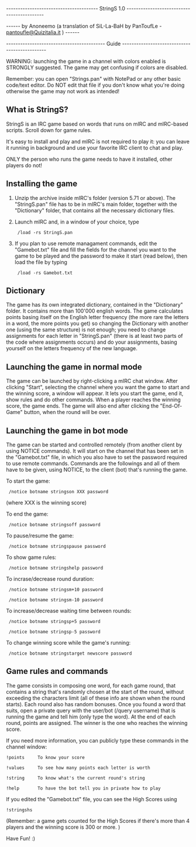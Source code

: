 --------------------------------------- StringS 1.0 -------------------------------------------

------ by Anoneemo (a translation of SiL-La-BaH by PanToufLe - pantoufle@Quizitalia.it ) ------

------------------------------------------ Guide ----------------------------------------------

WARNING: launching the game in a channel with colors enabled is STRONGLY suggested. The 
game may get confusing if colors are disabled.

Remember: you can open "Strings.pan" with NotePad or any other basic code/text editor. Do NOT
edit that file if you don't know what you're doing otherwise the game may not work as intended!

What is StringS?
----------------
StringS is an IRC game based on words that runs on mIRC and mIRC-based scripts. Scroll down for 
game rules.

It's easy to install and play and mIRC is not required to play it: you can leave it running in
background and use your favorite IRC client to chat and play.

ONLY the person who runs the game needs to have it installed, other players do not!


Installing the game
---------------------
1. Unzip the archive inside mIRC's folder (version 5.71 or above).
    The "StringS.pan" file has to be in mIRC's main folder, together with the "Dictionary" folder, that
    contains all the necessary dictionary files.
2. Launch mIRC and, in a window of your choice, type 

        /load -rs StringS.pan

3. If you plan to use remote managament commands, edit the "Gamebot.txt" file and fill the fields for the channel
    you want to the game to be played and the password to make it start (read below), then load the file by
    typing 

        /load -rs Gamebot.txt

Dictionary
----------
The game has its own integrated dictionary, contained in the "Dictionary" folder. It contains more than
100'000 english words. The game calculates points basing itself on the English letter frequency (the more rare
the letters in a word, the more points you get) so changing the Dictionary with another one (using the
same structure) is not enough; you need to change assignments for each letter in "StringS.pan" (there is
at least two parts of the code where assignments occurs) and do your assignments, basing yourself on the letters 
frequency of the new language.

Launching the game in normal mode
---------------------------------
The game can be launched by right-clicking a mIRC chat window. After clicking "Start", selecting the
channel where you want the game to start and the winning score, a window will appear. It lets you start 
the game, end it, show rules and do other commands. When a player reaches the winning score, the game 
ends. The game will also end after clicking the "End-Of-Game" button, when the round will be over.

Launching the game in bot mode
------------------------------
The game can be started and controlled remotely (from another client by using NOTICE commands). It will
start on the channel that has been set in the "Gamebot.txt" file, in which you also have to set the 
password required to use remote commands. Commands are the followings and all of them have to be given, 
using NOTICE, to the client (bot) that's running the game.


   To start the game:
   
     /notice botname stringson XXX password 

   (where XXX is the winning score)
 
   To end the game:
   
     /notice botname stringsoff password

   To pause/resume the game:
   
     /notice botname stringspause password

   To show game rules:
   
     /notice botname stringshelp password

   To incrase/decrease round duration:
   
     /notice botname stringsm+10 password
     
     /notice botname stringsm-10 password

   To increase/decrease waiting time between rounds:
   
     /notice botname stringsp+5 password
     
     /notice botname stringsp-5 password
    
   To change winning score while the game's running:
   
     /notice botname stringstarget newscore password 

Game rules and commands
-----------------------
The game consists in composing one word, for each game round, that contains a string that's randomly chosen at
the start of the round, without exceeding the characters limit (all of these info are shown when the round starts). 
Each round also has random bonuses. Once you found a word that suits, open a private query with the user/bot 
(/query username) that is running the game and tell him (only type the word).
At the end of each round, points are assigned. The winner is the one who reaches the winning score.


If you need more information, you can publicly type these commands in the channel window:

    !points		To know your score

    !values		To see how many points each letter is worth

    !string		To know what's the current round's string

    !help		To have the bot tell you in private how to play


If you edited the "Gamebot.txt" file, you can see the High Scores using 

    !stringshs

(Remember: a game gets counted for the High Scores if there's more than 4 players and the winning score is 300 or more. )

Have Fun! :)

